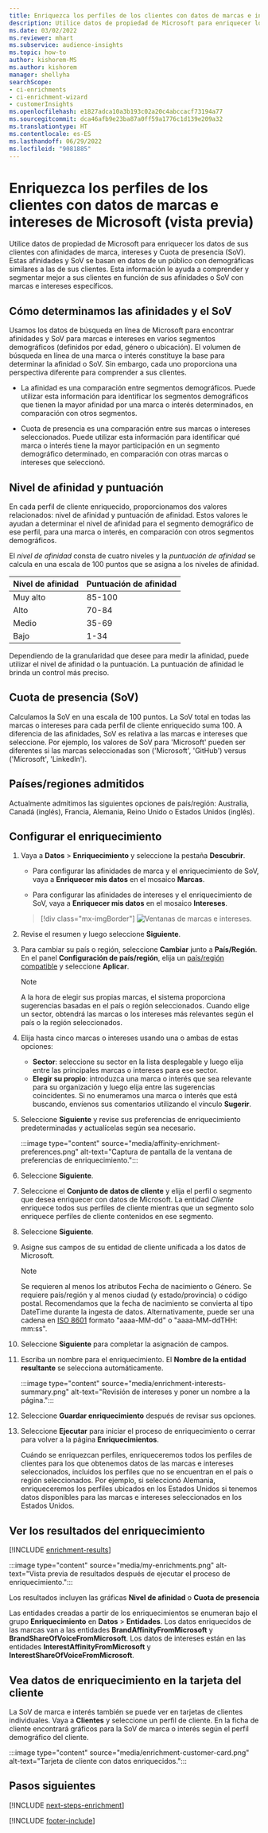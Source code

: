 ```yaml
---
title: Enriquezca los perfiles de los clientes con datos de marcas e intereses de Microsoft (vista previa)
description: Utilice datos de propiedad de Microsoft para enriquecer los datos de sus clientes con afinidades y Cuota de presencia.
ms.date: 03/02/2022
ms.reviewer: mhart
ms.subservice: audience-insights
ms.topic: how-to
author: kishorem-MS
ms.author: kishorem
manager: shellyha
searchScope:
- ci-enrichments
- ci-enrichment-wizard
- customerInsights
ms.openlocfilehash: e1827adca10a3b193c02a20c4abccacf73194a77
ms.sourcegitcommit: dca46afb9e23ba87a0ff59a1776c1d139e209a32
ms.translationtype: HT
ms.contentlocale: es-ES
ms.lasthandoff: 06/29/2022
ms.locfileid: "9081885"
---
```

# <a name="enrich-customer-profiles-with-brands-and-interests-data-from-microsoft-preview"></a>Enriquezca los perfiles de los clientes con datos de marcas e intereses de Microsoft (vista previa)

Utilice datos de propiedad de Microsoft para enriquecer los datos de sus clientes con afinidades de marca, intereses y Cuota de presencia (SoV). Estas afinidades y SoV se basan en datos de un público con demográficas similares a las de sus clientes. Esta información le ayuda a comprender y segmentar mejor a sus clientes en función de sus afinidades o SoV con marcas e intereses específicos.

## <a name="how-we-determine-affinities-and-sov"></a>Cómo determinamos las afinidades y el SoV

Usamos los datos de búsqueda en línea de Microsoft para encontrar afinidades y SoV para marcas e intereses en varios segmentos demográficos (definidos por edad, género o ubicación). El volumen de búsqueda en línea de una marca o interés constituye la base para determinar la afinidad o SoV. Sin embargo, cada uno proporciona una perspectiva diferente para comprender a sus clientes.

- La afinidad es una comparación entre segmentos demográficos. Puede utilizar esta información para identificar los segmentos demográficos que tienen la mayor afinidad por una marca o interés determinados, en comparación con otros segmentos.

- Cuota de presencia es una comparación entre sus marcas o intereses seleccionados. Puede utilizar esta información para identificar qué marca o interés tiene la mayor participación en un segmento demográfico determinado, en comparación con otras marcas o intereses que seleccionó.

## <a name="affinity-level-and-score"></a>Nivel de afinidad y puntuación

En cada perfil de cliente enriquecido, proporcionamos dos valores relacionados: nivel de afinidad y puntuación de afinidad. Estos valores le ayudan a determinar el nivel de afinidad para el segmento demográfico de ese perfil, para una marca o interés, en comparación con otros segmentos demográficos.

El *nivel de afinidad* consta de cuatro niveles y la *puntuación de afinidad* se calcula en una escala de 100 puntos que se asigna a los niveles de afinidad.

|Nivel de afinidad |Puntuación de afinidad  |
|---------|---------|
|Muy alto     | 85-100       |
|Alto     | 70-84        |
|Medio     | 35-69        |
|Bajo     | 1-34        |

Dependiendo de la granularidad que desee para medir la afinidad, puede utilizar el nivel de afinidad o la puntuación. La puntuación de afinidad le brinda un control más preciso.

## <a name="share-of-voice-sov"></a>Cuota de presencia (SoV)

Calculamos la SoV en una escala de 100 puntos. La SoV total en todas las marcas o intereses para cada perfil de cliente enriquecido suma 100. A diferencia de las afinidades, SoV es relativa a las marcas e intereses que seleccione. Por ejemplo, los valores de SoV para 'Microsoft' pueden ser diferentes si las marcas seleccionadas son ('Microsoft', 'GitHub') versus ('Microsoft', 'LinkedIn').

## <a name="supported-countriesregions"></a>Países/regiones admitidos

Actualmente admitimos las siguientes opciones de país/región: Australia, Canadá (inglés), Francia, Alemania, Reino Unido o Estados Unidos (inglés).

## <a name="configure-the-enrichment"></a>Configurar el enriquecimiento

1. Vaya a **Datos** > **Enriquecimiento** y seleccione la pestaña **Descubrir**.

   - Para configurar las afinidades de marca y el enriquecimiento de SoV, vaya a **Enriquecer mis datos** en el mosaico **Marcas**.

   - Para configurar las afinidades de intereses y el enriquecimiento de SoV, vaya a **Enriquecer mis datos** en el mosaico **Intereses**.

   > [!div class="mx-imgBorder"]
   > ![Ventanas de marcas e intereses.](media/BrandsInterest-tile-Hub.png "Ventanas de marcas e intereses")

1. Revise el resumen y luego seleccione **Siguiente**.

1. Para cambiar su país o región, seleccione **Cambiar** junto a **País/Región**. En el panel **Configuración de país/región**, elija un [país/región compatible](#supported-countriesregions) y seleccione **Aplicar**.

   > [!NOTE]
   > A la hora de elegir sus propias marcas, el sistema proporciona sugerencias basadas en el país o región seleccionados. Cuando elige un sector, obtendrá las marcas o los intereses más relevantes según el país o la región seleccionados.

1. Elija hasta cinco marcas o intereses usando una o ambas de estas opciones:

   - **Sector**: seleccione su sector en la lista desplegable y luego elija entre las principales marcas o intereses para ese sector.
   - **Elegir su propio**: introduzca una marca o interés que sea relevante para su organización y luego elija entre las sugerencias coincidentes. Si no enumeramos una marca o interés que está buscando, envíenos sus comentarios utilizando el vínculo **Sugerir**.

1. Seleccione **Siguiente** y revise sus preferencias de enriquecimiento predeterminadas y actualícelas según sea necesario.

   :::image type="content" source="media/affinity-enrichment-preferences.png" alt-text="Captura de pantalla de la ventana de preferencias de enriquecimiento.":::

1. Seleccione **Siguiente**.

1. Seleccione el **Conjunto de datos de cliente** y elija el perfil o segmento que desea enriquecer con datos de Microsoft. La entidad *Cliente* enriquece todos sus perfiles de cliente mientras que un segmento solo enriquece perfiles de cliente contenidos en ese segmento.

1. Seleccione **Siguiente**.

1. Asigne sus campos de su entidad de cliente unificada a los datos de Microsoft.

   > [!NOTE]
   > Se requieren al menos los atributos Fecha de nacimiento o Género. Se requiere país/región y al menos ciudad (y estado/provincia) o código postal. Recomendamos que la fecha de nacimiento se convierta al tipo DateTime durante la ingesta de datos. Alternativamente, puede ser una cadena en [ISO 8601](https://www.iso.org/iso-8601-date-and-time-format.html) formato "aaaa-MM-dd" o "aaaa-MM-ddTHH: mm:ss".

1. Seleccione **Siguiente** para completar la asignación de campos.

1. Escriba un nombre para el enriquecimiento. El **Nombre de la entidad resultante** se selecciona automáticamente.

   :::image type="content" source="media/enrichment-interests-summary.png" alt-text="Revisión de intereses y poner un nombre a la página.":::

1. Seleccione **Guardar enriquecimiento** después de revisar sus opciones.

1. Seleccione **Ejecutar** para iniciar el proceso de enriquecimiento o cerrar para volver a la página **Enriquecimientos**.

   Cuándo se enriquezcan perfiles, enriqueceremos todos los perfiles de clientes para los que obtenemos datos de las marcas e intereses seleccionados, incluidos los perfiles que no se encuentran en el país o región seleccionados. Por ejemplo, si seleccionó Alemania, enriqueceremos los perfiles ubicados en los Estados Unidos si tenemos datos disponibles para las marcas e intereses seleccionados en los Estados Unidos.

## <a name="view-enrichment-results"></a>Ver los resultados del enriquecimiento

[!INCLUDE [enrichment-results](includes/enrichment-results.md)]

:::image type="content" source="media/my-enrichments.png" alt-text="Vista previa de resultados después de ejecutar el proceso de enriquecimiento.":::

Los resultados incluyen las gráficas **Nivel de afinidad** o **Cuota de presencia**

Las entidades creadas a partir de los enriquecimientos se enumeran bajo el grupo **Enriquecimiento** en **Datos** > **Entidades**. Los datos enriquecidos de las marcas van a las entidades **BrandAffinityFromMicrosoft** y **BrandShareOfVoiceFromMicrosoft**. Los datos de intereses están en las entidades **InterestAffinityFromMicrosoft** y **InterestShareOfVoiceFromMicrosoft**.

## <a name="see-enrichment-data-on-the-customer-card"></a>Vea datos de enriquecimiento en la tarjeta del cliente

La SoV de marca e interés también se puede ver en tarjetas de clientes individuales. Vaya a **Clientes** y seleccione un perfil de cliente. En la ficha de cliente encontrará gráficos para la SoV de marca o interés según el perfil demográfico del cliente.

:::image type="content" source="media/enrichment-customer-card.png" alt-text="Tarjeta de cliente con datos enriquecidos.":::

## <a name="next-steps"></a>Pasos siguientes

[!INCLUDE [next-steps-enrichment](includes/next-steps-enrichment.md)]


[!INCLUDE [footer-include](includes/footer-banner.md)]
